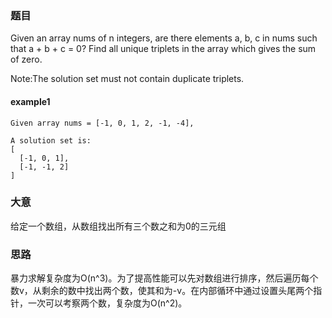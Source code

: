 ### 题目
Given an array nums of n integers, are there elements a, b, c in nums such that a + b + c = 0? Find all unique triplets in the array which gives the sum of zero.<br>

Note:The solution set must not contain duplicate triplets.

#### example1
```
Given array nums = [-1, 0, 1, 2, -1, -4],

A solution set is:
[
  [-1, 0, 1],
  [-1, -1, 2]
]
```

### 大意
给定一个数组，从数组找出所有三个数之和为0的三元组

### 思路
暴力求解复杂度为O(n^3)。为了提高性能可以先对数组进行排序，然后遍历每个数v，从剩余的数中找出两个数，使其和为-v。在内部循环中通过设置头尾两个指针，一次可以考察两个数，复杂度为O(n^2)。